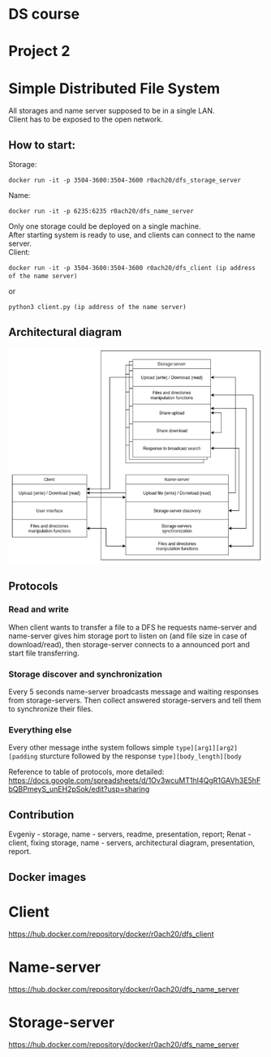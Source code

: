 # DS course  
# Project 2  
# Simple Distributed File System 

All storages and name server supposed to be in a single LAN.  
Client has to be exposed to the open network.  


## How to start:  
Storage:  
```
docker run -it -p 3504-3600:3504-3600 r0ach20/dfs_storage_server
```
Name:  
```
docker run -it -p 6235:6235 r0ach20/dfs_name_server
```
Only one storage could be deployed on a single machine.  
After starting system is ready to use, and clients can connect to the name server.  
Client:  
```
docker run -it -p 3504-3600:3504-3600 r0ach20/dfs_client (ip address of the name server)
```
or
```
python3 client.py (ip address of the name server)
```

## Architectural diagram
![diag](https://github.com/validolchik/ds_project2/blob/main/images/DS2.png)

## Protocols  
### Read and write  
When client wants to transfer a file to a DFS he requests name-server and name-server gives him storage port to listen on (and file size in case of download/read), then storage-server connects to a announced port and start file transferring.

### Storage discover and synchronization  
Every 5 seconds name-server broadcasts message and waiting responses from storage-servers. Then collect answered storage-servers and tell them to synchronize their files.

### Everything else
Every other message inthe system follows simple `type][arg1][arg2][padding` sturcture followed by the response `type][body_length][body`

Reference to table of protocols, more detailed: https://docs.google.com/spreadsheets/d/1Ov3wcuMT1hI4QgR1GAVh3E5hFbQBPmeyS_unEH2pSok/edit?usp=sharing  

## Contribution
Evgeniy - storage, name - servers, readme, presentation, report;
Renat - client, fixing storage, name - servers, architectural diagram, presentation, report.

## Docker images
# Client
https://hub.docker.com/repository/docker/r0ach20/dfs_client
# Name-server
https://hub.docker.com/repository/docker/r0ach20/dfs_name_server
# Storage-server
https://hub.docker.com/repository/docker/r0ach20/dfs_name_server

